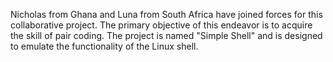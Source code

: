 Nicholas from Ghana and Luna from South Africa have joined forces for this collaborative project.
The primary objective of this endeavor is to acquire the skill of pair coding.
The project is named "Simple Shell" and is designed to emulate the functionality of the Linux shell.
